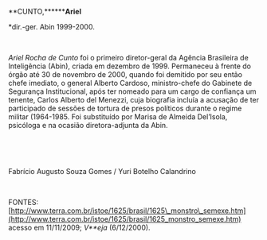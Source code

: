 **CUNTO,********Ariel**

\*dir.-ger. Abin 1999-2000.

 

*Ariel Rocha de Cunto* foi o primeiro diretor-geral da Agência
Brasileira de Inteligência (Abin), criada em dezembro de 1999.
Permaneceu à frente do órgão até 30 de novembro de 2000, quando foi
demitido por seu então chefe imediato, o general Alberto Cardoso,
ministro-chefe do Gabinete de Segurança Institucional, após ter nomeado
para um cargo de confiança um tenente, Carlos Alberto del Menezzi, cuja
biografia incluía a acusação de ter participado de sessões de tortura de
presos políticos durante o regime militar (1964-1985. Foi substituído
por Marisa de Almeida Del’Isola, psicóloga e na ocasião diretora-adjunta
da Abin.

 

 

Fabrício Augusto Souza Gomes / Yuri Botelho Calandrino

 

FONTES:
[http://www.terra.com.br/istoe/1625/brasil/1625\_monstro\_semexe.htm](http://www.terra.com.br/istoe/1625/brasil/1625_monstro_semexe.htm)
acesso em 11/11/2009; *V**eja* (6/12/2000).

 

 
